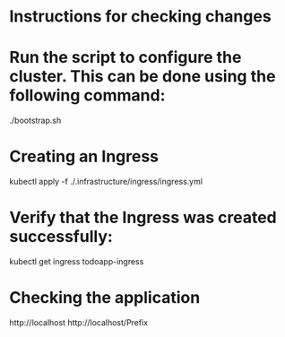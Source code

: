 # Instructions for checking changes

# Run the script to configure the cluster. This can be done using the following command:

./bootstrap.sh

# Creating an Ingress

kubectl apply -f ./.infrastructure/ingress/ingress.yml

# Verify that the Ingress was created successfully:

kubectl get ingress todoapp-ingress

# Checking the application

http://localhost
http://localhost/Prefix
